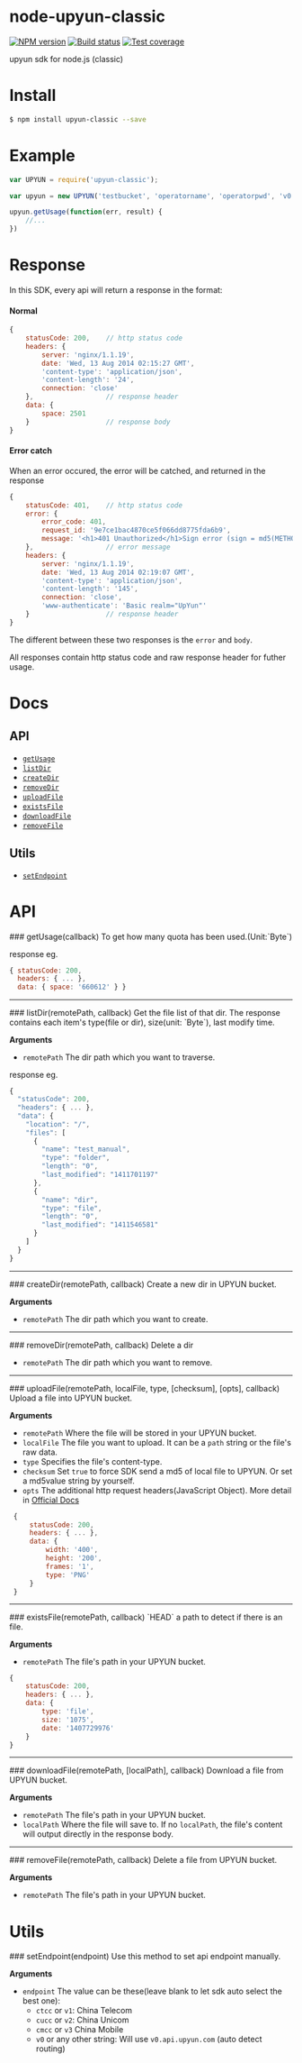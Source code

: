 # node-upyun-classic
[![NPM version](https://img.shields.io/npm/v/upyun-classic.svg?style=flat)](https://www.npmjs.org/package/upyun-classic)
[![Build status](https://img.shields.io/travis/lisposter/node-upyun-classic.svg?style=flat)](https://travis-ci.org/lisposter/node-upyun-classic)
[![Test coverage](https://img.shields.io/coveralls/lisposter/node-upyun-classic.svg?style=flat)](https://coveralls.io/r/lisposter/node-upyun-classic?branch=master)

upyun sdk for node.js (classic)

# Install

```sh
$ npm install upyun-classic --save
```

# Example
```js
var UPYUN = require('upyun-classic');

var upyun = new UPYUN('testbucket', 'operatorname', 'operatorpwd', 'v0');

upyun.getUsage(function(err, result) {
    //...
})
```

# Response
In this SDK, every api will return a response in the format:

#### Normal

```js
{
    statusCode: 200,    // http status code
    headers: {
        server: 'nginx/1.1.19',
        date: 'Wed, 13 Aug 2014 02:15:27 GMT',
        'content-type': 'application/json',
        'content-length': '24',
        connection: 'close'
    },                  // response header
    data: {
        space: 2501
    }                   // response body
}
```

#### Error catch
When an error occured, the error will be catched, and returned in the response

```js
{
    statusCode: 401,    // http status code
    error: {
        error_code: 401,
        request_id: '9e7ce1bac4870ce5f066dd8775fda6b9',
        message: '<h1>401 Unauthorized</h1>Sign error (sign = md5(METHOD&URI&DATE&CONTENT_LENGTH&MD5(PASSWORD)))'
    },                  // error message
    headers: {
        server: 'nginx/1.1.19',
        date: 'Wed, 13 Aug 2014 02:19:07 GMT',
        'content-type': 'application/json',
        'content-length': '145',
        connection: 'close',
        'www-authenticate': 'Basic realm="UpYun"'
    }                   // response header
}
```

The different between these two responses is the `error` and `body`.

All responses contain http status code and raw response header for futher usage.


# Docs
## API
* [`getUsage`](#getUsage)
* [`listDir`](#listDir)
* [`createDir`](#createDir)
* [`removeDir`](#removeDir)
* [`uploadFile`](#uploadFile)
* [`existsFile`](#existsFile)
* [`downloadFile`](#downloadFile)
* [`removeFile`](#removeFile)

## Utils

* [`setEndpoint`](#setEndpoint)


# API

<a name="getUsage" />
### getUsage(callback)
To get how many quota has been used.(Unit:`Byte`)

response eg.

```js
{ statusCode: 200,
  headers: { ... },
  data: { space: '660612' } }
```

---------------------------------------

<a name="listDir" />
### listDir(remotePath, callback)
Get the file list of that dir. The response contains each item's type(file or dir), size(unit: `Byte`), last modify time.

__Arguments__
* `remotePath` The dir path which you want to traverse.

response eg.

```js
{
  "statusCode": 200,
  "headers": { ... },
  "data": {
    "location": "/",
    "files": [
      {
        "name": "test_manual",
        "type": "folder",
        "length": "0",
        "last_modified": "1411701197"
      },
      {
        "name": "dir",
        "type": "file",
        "length": "0",
        "last_modified": "1411546581"
      }
    ]
  }
}
```

---------------------------------------

<a name="createDir" />
### createDir(remotePath, callback)
Create a new dir in UPYUN bucket.

__Arguments__
* `remotePath` The dir path which you want to create.

---------------------------------------

<a name="removeDir" />
### removeDir(remotePath, callback)
Delete a dir

* `remotePath` The dir path which you want to remove.

---------------------------------------

<a name="uploadFile" />
### uploadFile(remotePath, localFile, type, [checksum], [opts], callback)
Upload a file into UPYUN bucket.

__Arguments__
* `remotePath` Where the file will be stored in your UPYUN bucket.
* `localFile` The file you want to upload. It can be a `path` string or the file's raw data.
* `type` Specifies the file's content-type.
* `checksum` Set `true` to force SDK send a md5 of local file to UPYUN. Or set a md5value string by yourself.
* `opts` The additional http request headers(JavaScript Object). More detail in [Official Docs](http://docs.upyun.com/api/rest_api/#_4)

```js
 {
     statusCode: 200,
     headers: { ... },
     data: {
         width: '400',
         height: '200',
         frames: '1',
         type: 'PNG'
     }
 }
```

---------------------------------------

<a name="existsFile" />
### existsFile(remotePath, callback)
`HEAD` a path to detect if there is an file.

__Arguments__
* `remotePath` The file's path in your UPYUN bucket.

```js
{
    statusCode: 200,
    headers: { ... },
    data: {
        type: 'file',
        size: '1075',
        date: '1407729976'
    }
}
```

---------------------------------------

<a name="downloadFile" />
### downloadFile(remotePath, [localPath], callback)
Download a file from UPYUN bucket.

__Arguments__
* `remotePath` The file's path in your UPYUN bucket.
* `localPath` Where the file will save to. If no `localPath`, the file's content will output directly in the response body.

---------------------------------------

<a name="removeFile" />
### removeFile(remotePath, callback)
Delete a file from UPYUN bucket.

__Arguments__
* `remotePath` The file's path in your UPYUN bucket.

# Utils

<a name="setEndpoint" />
### setEndpoint(endpoint)
Use this method to set api endpoint manually.

__Arguments__
* `endpoint` The value can be these(leave blank to let sdk auto select the best one):
  * `ctcc` or `v1`: China Telecom
  * `cucc` or `v2`: China Unicom
  * `cmcc` or `v3` China Mobile
  * `v0` or any other string: Will use `v0.api.upyun.com` (auto detect routing)

